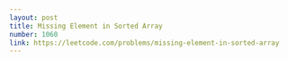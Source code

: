 ```yaml
---
layout: post
title: Missing Element in Sorted Array
number: 1060
link: https://leetcode.com/problems/missing-element-in-sorted-array
---
```

